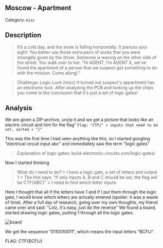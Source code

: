 ## Moscow - Apartment
Category: `misc`

## Description
> It’s a cold day, and the snow is falling horizontally. It pierces your sight. You better use those extra pairs of socks that you were strangely given by the driver. Someone is waving on the other side of the street. You walk over to her. "Hi AGENT, I’m AGENT X, we’ve found the apartment of a person that we suspect got something to do with the mission. Come along!."

> Challenge: Logic Lock (misc)
It turned out suspect's appartment has an electronic lock. After analyzing the PCB and looking up the chips you come to the conclusion that it's just a set of logic gates!

## Analysis
We are given a ZIP-archive, unzip it and we get a picture that looks like an electric circuit and hint for the flag" 
`Flag: "CTF{" + inputs that need to be set, sorted + "}"`

This was the first time I had seen anything like this, so I started googling "electrical circuit input abc" and immediately saw the term "logic gates"

> Explanation of logic gates: build-electronic-circuits.com/logic-gates/

Now I started thinking 
> What do I need to do? > I have a logic gate, a set of letters and output 1 > The hint says: "If only inputs A, B and C should be set, the flag will be CTF{ABC}" > I need to find which letter inputs

Here I thought that all if the letters have 1 and if I put them through the logic gate, I would know which letters are actually entered (spoiler: it was a waste of time). After a full day of research, going over my own thoughts, my friend came over and said: "Lolz, it's easy, just do the reverse" We found a board, started drawing logic gates, putting 1 through all the logic gates.

![board](https://github.com/curvtd/write-ups/blob/master/2021/Google-CTF/BeginnersQuest/2_Moscow_Apartment/images/board.png)

We get the sequence "0110010011", which means the input letters "BCFIJ". 

FLAG: CTF{BCFIJ}
